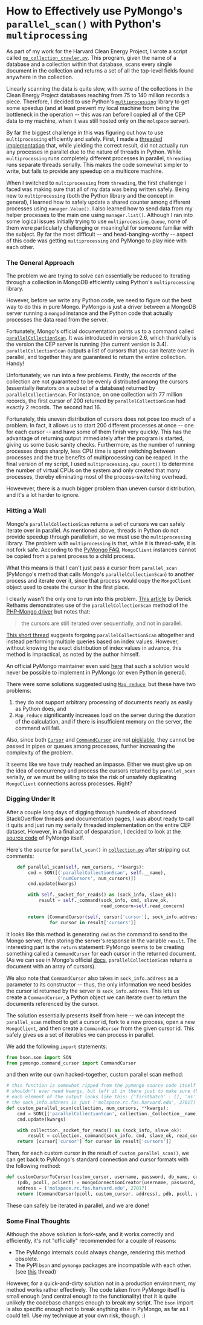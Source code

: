 # How to Effectively use PyMongo's `parallel_scan()` with Python's `multiprocessing`

As part of my work for the Harvard Clean Energy Project, I wrote a script called [`mp_collection_crawler.py`](/ExistingMongoCrawling/GetCurrentFields/mp_collection_crawler.py). This program, given the name of a database and a collection within that database, scans every single document in the collection and returns a set of all the top-level fields found anywhere in the collection. 

Linearly scanning the data is quite slow, with some of the collections in the Clean Energy Project databases reaching from 75 to 140 million records a piece. Therefore, I decided to use Python's [`multiprocessing`](https://docs.python.org/3.6/library/multiprocessing.html) library to get some speedup (and at least prevent my local machine from being the bottleneck in the operation -- this was ran before I copied all of the CEP data to my machine, when it was still hosted only on the `molspace` server). 

By far the biggest challenge in this was figuring out how to use `multiprocessing` efficiently and safely. First, I made a [threaded implementation](/ExistingMongoCrawling/GetCurrentFields/thread_unsafe_collection_crawler.py) that, while yielding the correct result, did not actually run any processes in parallel due to the nature of threads in Python. While `multiprocessing` runs completely different processes in parallel, `threading` runs separate threads serially. This makes the code somewhat simpler to write, but fails to provide any speedup on a multicore machine. 

When I switched to `multiprocessing` from `threading`, the first challenge I faced was making sure that all of my data was being written safely. Being new to `multiprocessing` (both the Python library and the concept in general), I learned how to safely update a shared counter among different processes using `manager.Value()`. I also learned how to send data from my helper processes to the main one using `manager.list()`. Although I ran into some logical issues initially trying to use `multiprocessing.Queue`, none of them were particularly challenging or meaningful for someone familiar with the subject. By far the most difficult -- and head-banging-worthy -- aspect of this code was getting `multiprocessing` and PyMongo to play nice with each other.


### The General Approach

The problem we are trying to solve can essentially be reduced to iterating through a collection in MongoDB efficiently using Python's `multiprocessing` library. 

However, before we write any Python code, we need to figure out the best way to do this in pure Mongo. PyMongo is just a driver between a MongoDB server running a `mongod` instance and the Python code that actually processes the data read from the server. 

Fortunately, Mongo's official documentation points us to a command called [`parallelCollectionScan`](https://docs.mongodb.com/manual/reference/command/parallelCollectionScan/). It was introduced in version 2.6, which thankfully is the version the CEP server is running (the current version is 3.4). `parallelCollectionScan` outputs a list of cursors that you can iterate over in parallel, and together they are guaranteed to return the entire collection. Handy!

Unfortunately, we run into a few problems. Firstly, the records of the collection are not guaranteed to be evenly distributed among the cursors (essentially iterators on a subset of a database) returned by `parallelCollectionScan`. For instance, on one collection with 77 million records, the first cursor of 200 returned by `parallelCollectionScan` had exactly 2 records. The second had 16. 

Fortunately, this uneven distribution of cursors does not pose too much of a problem. In fact, it allows us to start 200 different processes at once -- one for each cursor -- and have some of them finish very quickly. This has the advantage of returning output immediately after the program is started, giving us some basic sanity checks. Furthermore, as the number of running processes drops sharply, less CPU time is spent switching between processes and the true benefits of multiprocessing can be reaped. In the final version of my script, I used `multiprocessing.cpu_count()` to determine the number of virtual CPUs on the system and only created that many processes, thereby eliminating most of the process-switching overhead. 

Howevever, there is a much bigger problem than uneven cursor distribution, and it's a lot harder to ignore. 


### Hitting a Wall

Mongo's `parallelCollectionScan` returns a set of cursors we can safely iterate over in parallel. As mentioned above, threads in Python do not provide speedup through parallelism, so we must use the `multiprocessing` library. The problem with `multiprocessing` is that, while it is thread-safe, it is not fork safe. According to the [PyMongo FAQ](http://api.mongodb.com/python/current/faq.html#using-pymongo-with-multiprocessing), `MongoClient` instances cannot be copied from a parent process to a child process. 

What this means is that I can't just pass a cursor from `parallel_scan` (PyMongo's method that calls Mongo's `parallelCollectionScan`) to another process and iterate over it, since that process would copy the `MongoClient` object used to create the cursor in the first place. 

I clearly wasn't the only one to run into this problem. [This article](https://derickrethans.nl/parallelcollectionscan.html) by Derick Rethams demonstrates use of the `parallelCollectionScan` method of the [PHP-Mongo driver](https://pecl.php.net/package/mongodb) but notes that:
> the cursors are still iterated over sequentially, and not in parallel. 

[This short thread](http://grokbase.com/t/gg/mongodb-user/14cs38006q/parallel-collection-scan-for-query-results) suggests forgoing `parallelCollectionScan` altogether and instead performing multiple queries based on index values. However, without knowing the exact distribution of index values in advance, this method is impractical, as noted by the author himself. 

An official PyMongo maintainer even said [here](https://jira.mongodb.org/browse/PYTHON-1078) that such a solution would never be possible to implement in PyMongo (or even Python in general). 

There were some solutions suggested using [`Map_reduce`](https://stackoverflow.com/questions/15092884/how-can-i-return-an-array-of-mongodb-objects-in-pymongo-without-a-cursor-can), but these have two problems: 
1. they do not support arbitrary processing of documents nearly as easily as Python does, and 
2. `Map_reduce` significantly increases load on the server during the duration of the calculation, and if there is insufficient memory on the server, the command will fail. 

Also, since both [`Cursor`](http://api.mongodb.com/python/current/api/pymongo/cursor.html) and [`CommandCursor`](http://api.mongodb.com/python/current/api/pymongo/command_cursor.html) are not [picklable](https://docs.python.org/3.6/library/pickle.html), they cannot be passed in pipes or queues among processes, further increasing the complexity of the problem. 

It seems like we have truly reached an impasse. Either we must give up on the idea of concurrency and process the cursors returned by `parallel_scan` serially, or we must be willing to take the risk of unsafely duplicating `MongoClient` connections across processes. Right?


### Digging Under It

After a couple long days of digging through hundreds of abandoned StackOverflow threads and documentation pages, I was about ready to call it quits and just run my serially threaded implementation on the entire CEP dataset. However, in a final act of desparation, I decided to look at the [source code](https://github.com/mongodb/mongo-python-driver) of PyMongo itself. 

Here's the source for `parallel_scan()` in [`collection.py`](https://github.com/mongodb/mongo-python-driver/blob/master/pymongo/collection.py#L1241) after stripping out comments:

```python
    def parallel_scan(self, num_cursors, **kwargs):
        cmd = SON([('parallelCollectionScan', self.__name),
                   ('numCursors', num_cursors)])
        cmd.update(kwargs)

        with self._socket_for_reads() as (sock_info, slave_ok):
            result = self._command(sock_info, cmd, slave_ok,
                                   read_concern=self.read_concern)

        return [CommandCursor(self, cursor['cursor'], sock_info.address)
                for cursor in result['cursors']]
```

It looks like this method is generating `cmd` as the command to send to the Mongo server, then storing the server's response in the variable `result`. The interesting part is the `return` statement: PyMongo seems to be creating something called a `CommandCursor` for each cursor in the returned document. (As we can see in Mongo's official [docs](https://docs.mongodb.com/v2.6/reference/command/parallelCollectionScan/), `parallelCollectionScan` returns a document with an array of cursors). 

We also note that `CommandCursor` also takes in `sock_info.address` as a parameter to its constructor -- thus, the only information we need besides the cursor id returned by the server is `sock_info.address`. This lets us create a `CommandCursor`, a Python object we can iterate over to return the documents referenced by the cursor. 

The solution essentially presents itself from here -- we can intecept the `parallel_scan` method to get a cursor id, fork to a new process, open a new `MongoClient`, and then create a `CommandCursor` from the given cursor id. This safely gives us a set of iterables we can process in parallel. 

We add the following `import` statements:
```python
from bson.son import SON
from pymongo.command_cursor import CommandCursor
```
and then write our own hacked-together, custom parallel scan method:
```python
# this function is somewhat ripped from the pymongo source code itself
# shouldn't ever need kwargs, but left it in there just to make sure this behaves exactly as expected
# each element of the output looks like this: {'firstbatch' : [], 'ns' : db_name.coll_name, 'id': <some id>}
# the sock_info.address is just ('molspace.rc.fas.harvard.edu', 27017)
def custom_parallel_scan(collection, num_cursors, **kwargs):
    cmd = SON([('parallelCollectionScan', collection._Collection__name), ('numCursors', num_cursors)])
    cmd.update(kwargs)

    with collection._socket_for_reads() as (sock_info, slave_ok):
        result = collection._command(sock_info, cmd, slave_ok, read_concern = collection.read_concern)
    return [cursor['cursor'] for cursor in result['cursors']]
```

Then, for each custom cursor in the result of `custom_parallel_scan()`, we can get back to PyMongo's standard connection and cursor formats with the following method:

```python
def customCursorToCursor(custom_cursor, username, password, db_name, coll_name):
    (pdb, pcoll, pclient) = mongoConnectionCreator(username, password, db_name, coll_name)
    address = ('molspace.rc.fas.harvard.edu', 27017)
    return (CommandCursor(pcoll, custom_cursor, address), pdb, pcoll, pclient)
```
These can safely be iterated in parallel, and we are done!


### Some Final Thoughts

Although the above solution is fork-safe, and it works correctly and efficiently, it's not "officially" recommended for a couple of reasons:
- The PyMongo internals could always change, rendering this method obsolete. 
- The PyPI `bson` and `pymongo` packages are incompatible with each other. (see [this](https://jira.mongodb.org/browse/PYTHON-757) thread)

However, for a quick-and-dirty solution not in a production environment, my method works rather effectively. The code taken from PyMongo itself is small enough (and central enough to the functionality) that it is quite unlikely the codebase changes enough to break my script. The `bson` import is also specific enough not to break anything else in PyMongo, as far as I could tell. Use my technique at your own risk, though. :)
